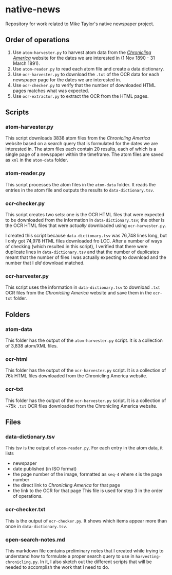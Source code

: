 # native-news
Repository for work related to Mike Taylor's native newspaper project.

## Order of operations
1. Use `atom-harvester.py` to harvest atom data from the _[Chronicling America](https://chroniclingamerica.loc.gov/)_ website for the dates we are interested in (1 Nov 1890 - 31 March 1891). 
2. Use `atom-reader.py` to read each atom file and create a data dictionary.
3. Use `ocr-harvester.py` to download the `.txt` of the OCR data for each newspaper page for the dates we are interested in.  
4. Use `ocr-checker.py` to verify that the number of downloaded HTML pages matches what was expected.
5. Use `ocr-extractor.py` to extract the OCR from the HTML pages.

## Scripts

### atom-harvester.py
This script downloads 3838 atom files from the _Chronicling America_ website based on a search query that is formulated for the dates we are interested in. The atom files each contain 20 results, each of which is a single page of a newspaper within the timeframe. The atom files are saved as `xml` in the `atom-data` folder.

### atom-reader.py
This script processes the atom files in the `atom-data` folder. It reads the entries in the atom file and outputs the results to `data-dictionary.tsv`.

### ocr-checker.py
This script creates two sets: one is the OCR HTML files that were expected to be downloaded from the information in `data-dictionary.tsv`; the other is the OCR HTML files that were _actually_ downloaded using `ocr-harvester.py`. 

I created this script because `data-dictionary.tsv` was 76,748 lines long, but I only got 74,978 HTML files downloaded fro LOC. After a number of ways of checking (which resulted in this script), I verified that there were duplicate lines in `data-dictionary.tsv` and that the number of duplicates meant that the number of files I was actually expecting to download and the number that I _did_ download matched.

### ocr-harvester.py
This script uses the information in `data-dictionary.tsv` to download `.txt` OCR files from the _Chronicling America_ website and save them in the `ocr-txt` folder.

## Folders

### atom-data
This folder has the output of the `atom-harvester.py` script. It is a collection of 3,838 atom/XML files.

### ocr-html
This folder has the output of the `ocr-harvester.py` script. It is a collection of 76k HTML files downloaded from the Chronicling America website.

### ocr-txt
This folder has the output of the `ocr-harvester.py` script. It is a collection of ~75k `.txt` OCR files downloaded from the Chronicling America website.

## Files

### data-dictionary.tsv
This tsv is the output of `atom-reader.py`. For each entry in the atom data, it lists 
- newspaper
- date published (in ISO format)
- the page number of the image, formatted as `seq-4` where `4` is the page number
- the direct link to _Chronicling America_ for that page
- the link to the OCR for that page
This file is used for step 3 in the order of operations.

### ocr-checker.txt
This is the output of `ocr-checker.py`. It shows which items appear more than once in `data-dictionary.tsv`.

### open-search-notes.md
This markdown file contains preliminary notes that I created while trying to understand how to formulate a proper search query to use in `harvesting-chronicling.py`. In it, I also sketch out the different scripts that will be needed to accomplish the work that I need to do.

